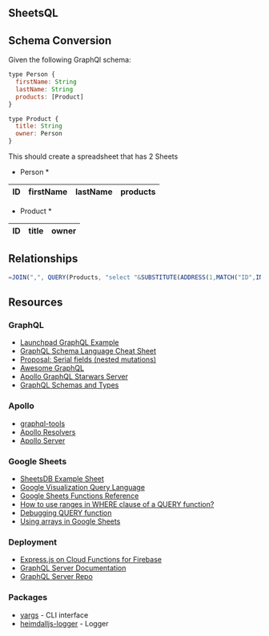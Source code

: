## SheetsQL

## Schema Conversion

Given the following GraphQl schema:

```javascript
type Person {
  firstName: String
  lastName: String
  products: [Product]
}

type Product {
  title: String
  owner: Person
}
```

This should create a spreadsheet that has 2 Sheets

* Person *

| ID | firstName | lastName | products |
|----|-----------|----------|----------|

* Product *

| ID | title | owner |
|----|-------|-------|

## Relationships

```js
=JOIN(",", QUERY(Products, "select "&SUBSTITUTE(ADDRESS(1,MATCH("ID",INDEX(Products, 1),0),4),1,"")&" where "&SUBSTITUTE(ADDRESS(1,MATCH("Owner",INDEX(Products, 1),0),4),1,"")&" matches 2 label "&SUBSTITUTE(ADDRESS(1,MATCH("ID",INDEX(Products, 1),0),4),1,"")&" ''"))
```

## Resources

### GraphQL

* [Launchpad GraphQL Example](https://launchpad.graphql.com/x18k3z89l)
* [GraphQL Schema Language Cheat Sheet](https://raw.githubusercontent.com/sogko/graphql-shorthand-notation-cheat-sheet/master/graphql-shorthand-notation-cheat-sheet.png)
* [Proposal: Serial fields (nested mutations)](https://github.com/facebook/graphql/issues/252)
* [Awesome GraphQL](https://github.com/apollographql/launchpad)
* [Apollo GraphQL Starwars Server](https://github.com/apollographql/starwars-server)
* [GraphQL Schemas and Types](http://graphql.org/learn/schema/)

### Apollo

* [graphql-tools](https://github.com/apollographql/graphql-tools)
* [Apollo Resolvers](http://dev.apollodata.com/tools/graphql-tools/resolvers.html)
* [Apollo Server](http://dev.apollodata.com/tools/graphql-server/index.html)

### Google Sheets

* [SheetsDB Example Sheet](https://docs.google.com/spreadsheets/d/1kjeHcZKwW5aWc9MPbyBiy3ByVgHdkDi-H3ihuBKmEPQ/edit?usp=sharing)
* [Google Visualization Query Language](https://developers.google.com/chart/interactive/docs/querylanguage)
* [Google Sheets Functions Reference](https://support.google.com/docs/table/25273)
* [How to use ranges in WHERE clause of a QUERY function?](https://productforums.google.com/forum/#!msg/docs/jPxLfG09L-g/J_7zjppUK7UJ)
* [Debugging QUERY function](https://productforums.google.com/forum/#!msg/docs/ULPu4SPbIlk/NdExVxy8f80J)
* [Using arrays in Google Sheets](https://support.google.com/docs/answer/6208276?hl=en)

### Deployment

* [Express.js on Cloud Functions for Firebase](https://codeburst.io/express-js-on-cloud-functions-for-firebase-86ed26f9144c)
* [GraphQL Server Documentation](http://dev.apollodata.com/tools/graphql-server/index.html)
* [GraphQL Server Repo](https://github.com/apollographql/graphql-server)

### Packages

* [yargs](https://github.com/yargs/yargs) - CLI interface
* [heimdalljs-logger](https://github.com/heimdalljs/heimdalljs-logger) - Logger

